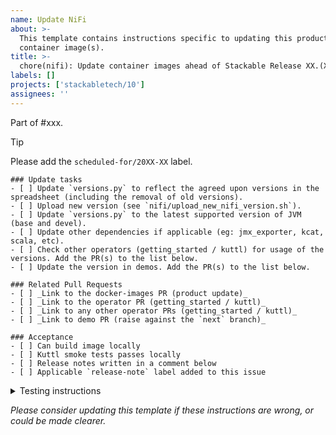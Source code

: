```yaml
---
name: Update NiFi
about: >-
  This template contains instructions specific to updating this product and/or
  container image(s).
title: >-
  chore(nifi): Update container images ahead of Stackable Release XX.(X)X
labels: []
projects: ['stackabletech/10']
assignees: ''
---
```


Part of #xxx.

> [!TIP]
> Please add the `scheduled-for/20XX-XX` label.

```[tasklist]
### Update tasks
- [ ] Update `versions.py` to reflect the agreed upon versions in the spreadsheet (including the removal of old versions).
- [ ] Upload new version (see `nifi/upload_new_nifi_version.sh`).
- [ ] Update `versions.py` to the latest supported version of JVM (base and devel).
- [ ] Update other dependencies if applicable (eg: jmx_exporter, kcat, scala, etc).
- [ ] Check other operators (getting_started / kuttl) for usage of the versions. Add the PR(s) to the list below.
- [ ] Update the version in demos. Add the PR(s) to the list below.
```

```[tasklist]
### Related Pull Requests
- [ ] _Link to the docker-images PR (product update)_
- [ ] _Link to the operator PR (getting_started / kuttl)_
- [ ] _Link to any other operator PRs (getting_started / kuttl)_
- [ ] _Link to demo PR (raise against the `next` branch)_
```

<!--
Make this a regular list so it isn't easily editable from the rendered
description?
-->
```[tasklist]
### Acceptance
- [ ] Can build image locally
- [ ] Kuttl smoke tests passes locally
- [ ] Release notes written in a comment below
- [ ] Applicable `release-note` label added to this issue
```

<details>
<summary>Testing instructions</summary>

```shell
# See the latest version at https://pypi.org/project/image-tools-stackabletech/
pip install image-tools-stackabletech==0.0.13

bake --product nifi=x.y.z # where x.y.z is the new version added in this PR

kind load docker-image docker.stackable.tech/stackable/nifi:x.y.z-stackable0.0.0-dev

# Change directory into the nifi-operator repository and update the
# product version in tests/test-definition.yaml
./scripts/run-tests --test-suite smoke-latest # or similar
```

</details>

_Please consider updating this template if these instructions are wrong, or
could be made clearer._
